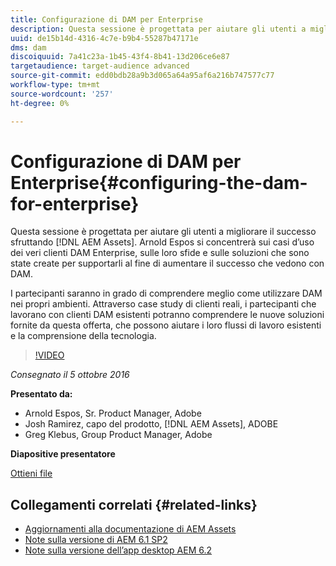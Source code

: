 ```yaml
---
title: Configurazione di DAM per Enterprise
description: Questa sessione è progettata per aiutare gli utenti a migliorare il successo sfruttando AEM Assets. Arnold Espos si concentrerà sui casi d’uso dei veri clienti DAM Enterprise, sulle loro sfide e sulle soluzioni che sono state create per supportarli al fine di aumentare il successo che vedono con DAM.   I partecipanti saranno in grado di comprendere meglio come utilizzare DAM nei propri ambienti. Attraverso case study di clienti reali, i partecipanti che lavorano con clienti DAM esistenti potranno comprendere le nuove soluzioni fornite da questa offerta, che possono aiutare i loro flussi di lavoro esistenti e la comprensione della tecnologia.
uuid: de15b14d-4316-4c7e-b9b4-55287b47171e
dms: dam
discoiquuid: 7a41c23a-1b45-43f4-8b41-13d206ce6e87
targetaudience: target-audience advanced
source-git-commit: edd0bdb28a9b3d065a64a95af6a216b747577c77
workflow-type: tm+mt
source-wordcount: '257'
ht-degree: 0%

---
```


# Configurazione di DAM per Enterprise{#configuring-the-dam-for-enterprise}

Questa sessione è progettata per aiutare gli utenti a migliorare il successo sfruttando [!DNL AEM Assets]. Arnold Espos si concentrerà sui casi d’uso dei veri clienti DAM Enterprise, sulle loro sfide e sulle soluzioni che sono state create per supportarli al fine di aumentare il successo che vedono con DAM.

I partecipanti saranno in grado di comprendere meglio come utilizzare DAM nei propri ambienti. Attraverso case study di clienti reali, i partecipanti che lavorano con clienti DAM esistenti potranno comprendere le nuove soluzioni fornite da questa offerta, che possono aiutare i loro flussi di lavoro esistenti e la comprensione della tecnologia.

>[!VIDEO](https://video.tv.adobe.com/v/19298/?quality=9)

*Consegnato il 5 ottobre 2016*

**Presentato da:**

* Arnold Espos, Sr. Product Manager, Adobe
* Josh Ramirez, capo del prodotto, [!DNL AEM Assets], ADOBE
* Greg Klebus, Group Product Manager, Adobe

**Diapositive presentatore**

[Ottieni file](assets/assets-webinar-oct5final.pdf)

## Collegamenti correlati {#related-links}

* [Aggiornamenti alla documentazione di AEM Assets](https://docs.adobe.com/content/docs/en/aem/recent-documentation-updates.html)
* [Note sulla versione di AEM 6.1 SP2](https://docs.adobe.com/docs/en/aem/6-1/release-notes-sp2.html)
* [Note sulla versione dell’app desktop AEM 6.2](https://docs.adobe.com/docs/en/aem/6-2/desktop-app-release-notes.html)